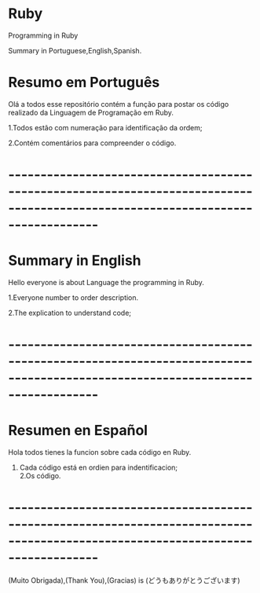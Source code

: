 # Ruby
Programming  in Ruby 


Summary in Portuguese,English,Spanish.

# Resumo em Português
Olá a todos esse repositório contém a função para postar os código realizado da Linguagem de Programação em Ruby.

1.Todos estão com numeração para identificação da ordem;

2.Contém comentários para compreender o código.
# --------------------------------------------------------------------------------------------------------------------------------
# Summary in English
Hello everyone is about Language the programming in Ruby.

1.Everyone number to order description.     

2.The explication to understand code;
           
# --------------------------------------------------------------------------------------------------------------------------------
# Resumen en Español
Hola todos tienes la funcion sobre cada  código en Ruby. 
1. Cada código está en ordien para indentificacion;       
2.Os      código.                                                                                            
# --------------------------------------------------------------------------------------------------------------------------------
(Muito Obrigada),(Thank You),(Gracias) is (どうもありがとうございます)
